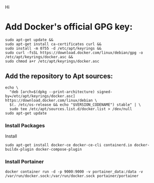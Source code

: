Hi

# Add Docker's official GPG key:
```
sudo apt-get update &&
sudo apt-get install ca-certificates curl &&
sudo install -m 0755 -d /etc/apt/keyrings &&
sudo curl -fsSL https://download.docker.com/linux/debian/gpg -o /etc/apt/keyrings/docker.asc &&
sudo chmod a+r /etc/apt/keyrings/docker.asc
```

## Add the repository to Apt sources:
```
echo \
  "deb [arch=$(dpkg --print-architecture) signed-by=/etc/apt/keyrings/docker.asc] https://download.docker.com/linux/debian \
  $(. /etc/os-release && echo "$VERSION_CODENAME") stable" | \
  sudo tee /etc/apt/sources.list.d/docker.list > /dev/null
sudo apt-get update
```
### Install Packages
Install
```
sudo apt-get install docker-ce docker-ce-cli containerd.io docker-buildx-plugin docker-compose-plugin
```

### Install Portainer
```
docker container run -d -p 9000:9000 -v portainer_data:/data -v /var/run/docker.sock:/var/run/docker.sock portainer/portainer
```


